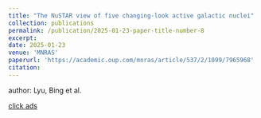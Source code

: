 ```yaml
---
title: "The NuSTAR view of five changing-look active galactic nuclei"
collection: publications
permalink: /publication/2025-01-23-paper-title-number-8
excerpt:
date: 2025-01-23
venue: 'MNRAS'
paperurl: 'https://academic.oup.com/mnras/article/537/2/1099/7965968'
citation:
---
```

author: Lyu, Bing et al.

[click ads](https://ui.adsabs.harvard.edu/abs/2025MNRAS.537.1099L/abstract)
